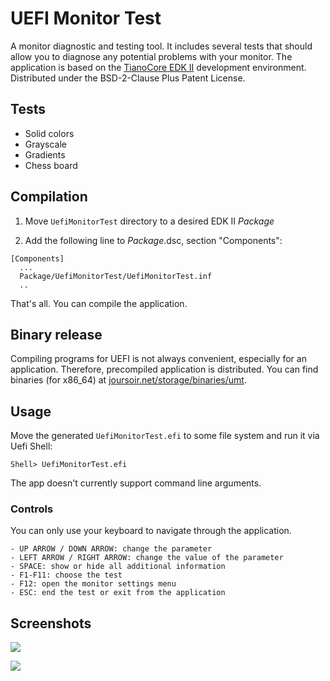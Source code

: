 # UEFI Monitor Test

A monitor diagnostic and testing tool. It includes several tests that should allow you to diagnose any potential problems with your monitor. The application is based on the [TianoCore EDK II](https://www.tianocore.org/) development environment. Distributed under the BSD-2-Clause Plus Patent License.

## Tests

* Solid colors
* Grayscale
* Gradients
* Chess board 

## Compilation

1. Move `UefiMonitorTest` directory to a desired EDK II *Package*

2. Add the following line to *Package*.dsc, section "Components":

```
[Components]
  ...
  Package/UefiMonitorTest/UefiMonitorTest.inf
  ..
```

That's all. You can compile the application.

## Binary release

Compiling programs for UEFI is not always convenient, especially for an application. Therefore, precompiled application is distributed. You can find binaries (for x86_64) at [joursoir.net/storage/binaries/umt](http://joursoir.net/storage/binaries/umt/).

## Usage

Move the generated `UefiMonitorTest.efi` to some file system and run it via Uefi Shell:

```
Shell> UefiMonitorTest.efi
```

The app doesn't currently support command line arguments.

### Controls

You can only use your keyboard to navigate through the application.

```
- UP ARROW / DOWN ARROW: change the parameter
- LEFT ARROW / RIGHT ARROW: change the value of the parameter
- SPACE: show or hide all additional information
- F1-F11: choose the test
- F12: open the monitor settings menu
- ESC: end the test or exit from the application
```

## Screenshots

![](umt-mainmenu.png)

![](umt-gradients.png)
